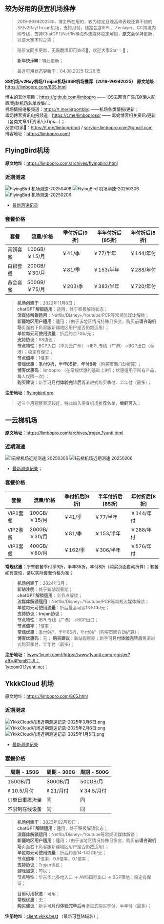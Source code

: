 
## 较为好用的便宜机场推荐

> 2019-~~2024~~2025年，博主所在用的，较为稳定且晚高峰表现还算不错的SS/v2Ray/Trojan机场，支持月付，线路包含IEPL、Zenlayer、CC跨境内网专线，支持ChatGPT/Netflix等海外流媒体稳定解锁，**原文**会保持更新，以便大家不时之需；

> 随原文同步更新，无需翻墙即可查阅🍅，欢迎大家Star ✨🌟；

> **新年快乐🎆**！特此更新；

> 最近可用状态更新于：04.08.2025 12.26.15


**SS机场/v2Ray机场/Trojan机场/SSR机场推荐（2019-~~2024~~2025）**
**原文地址**：https://limbopro.com/865.html

博主的其他项目：https://github.com/limbopro —— iOS去网页广告/QX懒人配置/跑路机场名单收集/...  
机场情报电报频道：https://t.me/airportbbq ——机场各类情报ℹ️更新；  
毒奶博客资讯电报频道：https://t.me/limboprossr —— 毒奶博客相关资讯ℹ️更新（各类文章/IT资讯/小Tips...）；  
反馈/联系🤖：https://t.me/limboprobot / service.limbopro.com@gmail.com  
博客地址：https://limbopro.com/  

## FlyingBird机场

**原文地址**：https://limbopro.com/archives/flyingbird.html

### 近期测速
![FlyingBird 机场测速-20250408][20250408]
![FlyingBird 机场测速-20250306][20250306]
![FlyingBird 机场测速-20250206][20250206]
- [最新测速记录][7]

### 套餐价格

| 套餐  | 流量/价格 | 季付**折后**[9折] | 半年付**折后**[85折] | 年付**折后**[8折] |
| --- | --- | --- | --- | --- |
| 青铜套餐 | 100GB/￥15/月 | ￥41/季 | ￥77/半年 | ￥144/年付 |
| 白银套餐 | 200GB/￥30/月 | ￥81/季 | ￥153/半年 | ￥288/年付 |
| 黄金套餐 | 500GB/￥75/月 | ￥203/季 | ￥383/半年 | ￥720/年付 |

> **机场创建于**：2022年11月6日；  
**chatGPT解锁适用**：适用，处于积极解锁状态；  
**流媒体解锁适用**：Netflix/Disney+/Youtube/PCR等常规流媒体解锁；  
**新疆地区用户适用**：适用；（由于该地区情况特殊且多变，购买前**请咨询机场**页面右下角客服新疆地区用户是否仍然适用）；  
**单位每元可使用流量**：折后约合7Gb/元；  
**支持协议**：SS协议；  
**节点特性**：BGP入口（华为云广州）->IEPL专线（广港）->BGP出口（香港）；稳定有保证；  
**节点倍率**：1倍率；  
**常规优惠**：**季付9折，半年85折，年付8折**（购买页面自动折算）；  
**博客优惠码**：limbopro （在常规优惠的基础上9折；优惠适用于所有产品，每人仅限一次）；  
**购买建议**：新手可**月付体验完毕后**再渐进式购买季付、半年付（最多）；  

**注册地址**：[flyingbird.pro][5]

> 近三个月观察表现较好，特此加入便宜机场推荐名单，**尝鲜可入**；

## 一云梯机场

**原文地址**：https://limbopro.com/archives/trojan_1yunti.html

### 近期测速
![1云梯机场近期测速 20250306](https://limbopro.com/usr/uploads/2025/03/3415340292.png)
![1云梯机场近期测速 20250206](https://limbopro.com/usr/uploads/2025/02/1987569891.png)
- [最新测速记录](https://limbopro.com/archives/trojan_1yunti.html)；

### 套餐价格

| 套餐  | 流量/价格 | 季付**折后**[9折] | 半年付**折后**[85折] | 年付**折后**[8折] |
| --- | --- | --- | --- | --- |
| VIP1套餐 | 100GB/￥15/月 | ￥41/季 | ￥77/半年 | ￥144/年付 |
| VIP2套餐 | 200GB/￥30/月 | ￥81/季 | ￥153/半年 | ￥288/年付 |
| VIP3套餐 | 400GB/￥60/月 | ￥162/季 | ￥306/半年 | ￥576/年付 |

**常规优惠**：所有套餐季付享9折，半年85折，年付8折（购买页面自动折算）；套餐如有变动，请以实际套餐价格为准；

> **机场创建于**：2024年3月；  
**新站注明**：处于新站观察期；  
**chatGPT解锁适用**：全节点解锁；  
**流媒体解锁适用**：Netflix/Disney+/Youtube/PCR等常规流媒体解锁；  
**单位每元可使用流量**：折后最高可达13.8Gb/元；  
**支持协议**：**trojan协议**；  
**节点特性**：IEPL专线（广港）->BGP出口；  
**节点倍率**：1倍率；  
**常规优惠**：季付9折，半年85折，年付8折（购买页面自动折算）；  
**博客优惠码**：无； 
**购买建议**：新站观察期；新手可**月付体验完毕后**再渐进式购买季付、半年付（最多）；  

**注册地址**：[www.1yunti.com](https://www.1yunti.com/register?aff=4PomBTlJ)；  
[1ytcom01.1yunti.net](https://1ytcom01.1yunti.net/register?aff=4PomBTlJ)；  

## YkkkCloud 机场

原文地址：https://limbopro.com/865.html

### 近期测速

![YkkkCloud机场近期测速记录-2025年3月6日.png](https://limbopro.com/usr/uploads/2025/03/3276252526.png)
![YkkkCloud机场近期测速记录-2025年2月6日.png](https://limbopro.com/usr/uploads/2025/02/2301812121.png)
![YkkkCloud机场近期测速记录-2025年1月5日.png](https://limbopro.com/usr/uploads/2025/01/1835743376.png)
- [最新测速记录](https://limbopro.com/865.html)

### 套餐价格

| 周期 - 150G | 周期 - 300G | 周期 - 500G |
| --- | --- | --- |
| 150GB/月 | 300GB/月 | 500GB/月 |
| ¥ 10.5/月付 | ¥ 21/月付 | ¥ 34.5/月付 |
| 订单日重置流量 | 同   | 同   |
| 不限制在线设备 | 同   | 同   |

> **机场创建于**：2023年02月19日；  
**chatGPT解锁适用**：适用，处于积极解锁状态；  
**流媒体解锁适用**：Netflix/Disney+/Youtube等常规流媒体解锁；  
**新疆地区用户适用**：适用；（由于该地区情况特殊且多变，购买前**请咨询机场**页面右下角客服新疆地区用户是否仍然适用）；  
**单位每元可使用流量**：折后约合14-142Gb/元；  
**节点倍率**：1倍率，0.5倍率，0.1倍率；  
**支持协议**：Trojan协议；  
**游戏加速**：可以；  
**节点特性**：华东华北多地入口 -> AWS国际出口 -> BGP落地；稳定有保证；  

> **目前可用状态**：可用；  
**常规优惠**：无；  
**购买建议**：新手可**月付体验完毕后**再渐进式购买季付、半年付（最多）；  

**注册地址**：[client.ykkk.best](https://client.ykkk.best/#/register?code=igEKGZtF) （最新可登陆域名）； 



  [111]: https://limbopro.com/usr/uploads/2024/01/1182877008.jpg
  [222]: https://www.pexels.com/photo/white-and-black-mountain-wallpaper-933054/
  [333]: https://limbopro.com/usr/uploads/2024/01/1204297660.jpg
  [444]: https://limbopro.com/usr/uploads/2024/01/2297367754.png

[1]: https://limbopro.com/usr/uploads/2021/06/3408110024.png
[2]: https://limbopro.com/usr/uploads/2022/05/3253779772.png
[3]: https://limbopro.com/usr/uploads/2023/01/321171267.png
[4]: https://limbopro.com/usr/uploads/2022/11/1176485972.png
[5]: https://bit.ly/3K6t9Y9
[6]: https://limbopro.com/usr/uploads/2023/02/3078076463.png
[7]: https://limbopro.com/archives/flyingbird.html#gsc.tab=0
[8]: https://limbopro.com/usr/uploads/2023/06/3648845122.png
[9]: https://limbopro.com/usr/uploads/2023/11/436179506.png
[10]: https://www.bygcloud.com/#/register?code=Cq2gibBR
[11]: https://ss.cn88.net/#/register?code=Cq2gibBR
[12]: https://limbopro.com/usr/uploads/2023/11/2174497708.png
[13]: https://limbopro.com/archives/bygcloud.html
[233]: https://limbopro.com/usr/uploads/2024/05/3230898715.jpeg
[119]: https://limbopro.com/usr/uploads/2024/07/618108339.png
[334]:https://limbopro.com/usr/uploads/2024/07/2669081977.jpg
[20240822]: https://limbopro.com/usr/uploads/2024/08/3901183951.png
[20240809]: https://limbopro.com/usr/uploads/2024/08/4247858671.png
[20241007]: https://limbopro.com/usr/uploads/2024/10/3739463811.png
[339]: https://limbopro.com/usr/uploads/2024/10/3665665277.png
[1101]: https://limbopro.com/archives/27873.html
[20241208]: https://limbopro.com/usr/uploads/2024/12/2699100653.png
[20250105]:https://limbopro.com/usr/uploads/2025/01/2867206619.png
[20250206]:https://limbopro.com/usr/uploads/2025/02/3476333608.png
[20250306]:https://limbopro.com/usr/uploads/2025/03/2345479602.png
[20250408]: https://limbopro.com/usr/uploads/2025/04/1689978179.png
